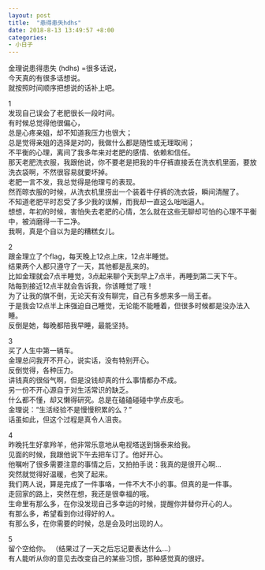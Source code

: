 ```yaml
---
layout: post
title:  "患得患失hdhs"
date: 2018-8-13 13:49:57 +8:00 
categories: 
- 小日子
---
```


金理说患得患失 (hdhs) =很多话说，  
今天真的有很多话想说。  
就按照时间顺序把想说的话补上吧。  

1  
发现自己误会了老肥很长一段时间。  
有时候总觉得他很偏心，  
总是心疼亲姐，却不知道我压力也很大；  
总是觉得亲姐的选择是对的，我做什么都是随性或无理取闹；  
不平衡的心理，离间了我多年来对老肥的感情、依赖和信任。  
那天老肥洗衣服，我跟他说，你不要老是把我的牛仔裤直接丢在洗衣机里面，要放洗衣袋啊，不然很容易就要坏掉。  
老肥一言不发，我总觉得是他理亏的表现。  
然而晾衣服的时候，从洗衣机里捞出一个装着牛仔裤的洗衣袋，瞬间清醒了。  
不知道老肥平时忍受了多少我的误解，而我却一直这么咄咄逼人。  
想想，年初的时候，害怕失去老肥的心情，怎么就在这些无聊却可怕的心理不平衡中，被消磨得一干二净。  
我啊，真是个自以为是的糟糕女儿。  

2  
跟金理立了个flag，每天晚上12点上床，12点半睡觉。  
结果两个人都只遵守了一天，其他都是乱来的。  
比如金理就会7点半睡觉，3点起来聊个天到早上7点半，再睡到第二天下午。  
陆每到接近12点半就会告诉我，你该睡觉了哦！  
为了让我的旗不倒，无论天有没有聊完，自己有多想来多一局王者。  
于是我会12点半上床强迫自己睡觉，无论能不能睡着，但很多时候都是没办法入睡。  
反倒是她，每晚都陪我早睡，最能坚持。  

3  
买了人生中第一辆车。  
金理总问我开不开心，说实话，没有特别开心。  
反倒觉得，各种压力。  
讲钱真的很俗气啊，但是没钱却真的什么事情都办不成。  
另一份不开心源自于对生活常识的缺乏。  
什么都不懂，却又懒得研究。总是在磕磕碰碰中学点皮毛。  
金理说：“生活经验不是慢慢积累的么？”  
话虽如此，但这个过程是真令人沮丧。  

4  
昨晚托生好拿羚羊，他非常乐意地从电视塔送到锦泰来给我。  
见面的时候，我跟他说下午去把车订了。他好开心。  
他嘱咐了很多需要注意的事情之后，又拍拍手说：我真的是很开心啊...  
突然就觉得好温暖，也笑了起来。  
我们两人说，算是完成了一件事咯，一件不大不小的事。但真的是一件事。  
走回家的路上，突然在想，我还是很幸福的哦。  
生命里有那么多，在你没发现自己多幸运的时候，提醒你并替你开心的人。  
有那么多，希望看到你过得好的人。  
有那么多，在你需要的时候，总是会及时出现的人。  

5  
留个空给你。
（结果过了一天之后忘记要表达什么...）  
有人能听从你的意见去改变自己的某些习惯，那种感觉真的很好。  
